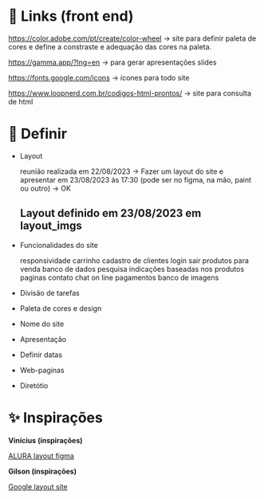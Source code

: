 # 📎 Links (front end)

https://color.adobe.com/pt/create/color-wheel -> site para definir paleta de cores e define a constraste e adequação das cores na paleta.

https://gamma.app/?lng=en -> para gerar apresentações slides

https://fonts.google.com/icons -> ícones para todo site

https://www.loopnerd.com.br/codigos-html-prontos/ -> site para consulta de html 

# 📑 Definir

* Layout <br>

	reunião realizada em 22/08/2023 -> Fazer um layout do site e apresentar em 23/08/2023 ás 17:30 (pode ser no figma, na mão, paint ou outro) -> OK

	## Layout definido em 23/08/2023 em layout_imgs 


* Funcionalidades do site

	responsividade
	carrinho
	cadastro de clientes
		login
		sair
	produtos para venda
	banco de dados
	pesquisa
	indicações baseadas nos produtos
	paginas
	contato
	chat on line
	pagamentos
	banco de imagens
	
	
* Divisão de tarefas
* Paleta de cores e design
* Nome do site
* Apresentação
* Definir datas
* Web-paginas
* Diretótio

# ✨ Inspirações

**Vinícius (inspirações)** <br>


[ALURA layout figma](https://www.figma.com/file/RDLt5kw6wI9ipsMFw5C0ST/AluraBooks-(Copy)?type=design&node-id=37-94&mode=design)



**Gilson (inspirações)**<br>

[Google layout site](https://www.pettoco.com.br/?gclid=Cj0KCQjwuZGnBhD1ARIsACxbAVgz7xPIePkbV67GAeC65THiNpUT0Q8KqI9kfurVDadlhNBoRfXUsygaAkv4EALw_wcB)


